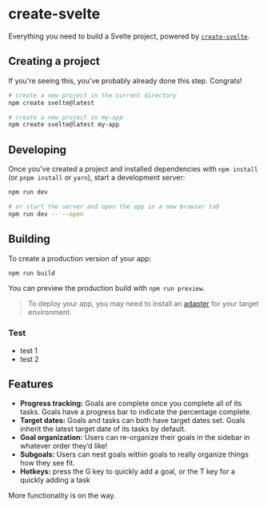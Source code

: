 # create-svelte

Everything you need to build a Svelte project, powered by [`create-svelte`](https://github.com/sveltejs/kit/tree/master/packages/create-svelte).

## Creating a project

If you're seeing this, you've probably already done this step. Congrats!

```bash
# create a new project in the current directory
npm create svelte@latest

# create a new project in my-app
npm create svelte@latest my-app
```

## Developing

Once you've created a project and installed dependencies with `npm install` (or `pnpm install` or `yarn`), start a development server:

```bash
npm run dev

# or start the server and open the app in a new browser tab
npm run dev -- --open
```

## Building

To create a production version of your app:

```bash
npm run build
```

You can preview the production build with `npm run preview`.

> To deploy your app, you may need to install an [adapter](https://kit.svelte.dev/docs/adapters) for your target environment.

### Test

- test 1
- test 2

## Features

- **Progress tracking:** Goals are complete once you complete all of its tasks. Goals have a progress bar to indicate the percentage complete.
- **Target dates:** Goals and tasks can both have target dates set. Goals inherit the latest target date of its tasks by default.
- **Goal organization:** Users can re-organize their goals in the sidebar in whatever order they’d like!
- **Subgoals:** Users can nest goals within goals to really organize things how they see fit.
- **Hotkeys:** press the G key to quickly add a goal, or the T key for a quickly adding a task

More functionality is on the way.
